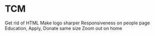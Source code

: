 # TCM

Get rid of HTML
Make logo sharper
Responsiveness on people page
Education, Apply, Donate same size
Zoom out on home